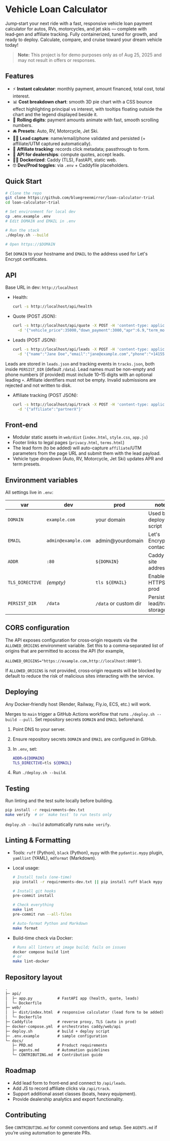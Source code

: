 # Vehicle Loan Calculator

Jump‑start your next ride with a fast, responsive vehicle loan payment calculator for autos, RVs, motorcycles, and jet skis — complete with lead‑gen and affiliate tracking. Fully containerized, tuned for growth, and ready to deploy. Calculate, compare, and cruise toward your dream vehicle today!

> **Note:** This project is for demo purposes only as of Aug 25, 2025 and may not result in offers or responses.

## Features

- ⚡️ **Instant calculator**: monthly payment, amount financed, total cost, total interest.
- 📊 **Cost breakdown chart**: smooth 3D pie chart with a CSS bounce effect highlighting principal vs interest, with tooltips floating outside the chart and the legend displayed beside it.
- 🎰 **Rolling digits**: payment amounts animate with fast, smooth scrolling numbers.
- 🚘 **Presets**: Auto, RV, Motorcycle, Jet Ski.
- 👨‍⚖️ **Lead capture**: name/email/phone validated and persisted (+ affiliate/UTM captured automatically).
- 🤝 **Affiliate tracking**: records click metadata; passthrough to form.
- 💐 **API for dealerships**: compute quotes, accept leads.
- 👨‍⚖️ **Dockerized**: Caddy (TLS), FastAPI, static web.
- 🤓 **Dev/Prod toggles**: via `.env` + Caddyfile placeholders.

## Quick Start

```bash
# Clone the repo
git clone https://github.com/bluegreenmirror/loan-calculator-trial
cd loan-calculator-trial

# Set environment for local dev
cp .env.example .env
# Edit DOMAIN and EMAIL in .env

# Run the stack
./deploy.sh --build

# Open https://$DOMAIN
```

Set `DOMAIN` to your hostname and `EMAIL` to the address used for Let's Encrypt certificates.

## API

Base URL in dev: `http://localhost`

- Health:

  ```bash
  curl -s http://localhost/api/health
  ```

- Quote (POST JSON):

  ```bash
  curl -s http://localhost/api/quote -X POST -H 'content-type: application/json' \
    -d '{"vehicle_price":35000,"down_payment":3000,"apr":6.9,"term_months":60,"tax_rate":0.095,"fees":495,"trade_in_value":0}'
  ```

- Leads (POST JSON):

  ```bash
  curl -s http://localhost/api/leads -X POST -H 'content-type: application/json' \
    -d '{"name":"Jane Doe","email":"jane@example.com","phone":"+14155551212","vehicle_type":"rv","price":75000,"affiliate":"partnerX"}'
  ```

Leads are stored in `leads.json` and tracking events in `tracks.json`, both inside `PERSIST_DIR` (default `/data`). Lead names must be non-empty and phone numbers (if provided) must include 10–15 digits with an optional leading `+`. Affiliate identifiers must not be empty. Invalid submissions are rejected and not written to disk.

- Affiliate tracking (POST JSON):

  ```bash
  curl -s http://localhost/api/track -X POST -H 'content-type: application/json' \
    -d '{"affiliate":"partnerX"}'
  ```

## Front‑end

- Modular static assets in `web/dist` (`index.html`, `style.css`, `app.js`)
- Footer links to legal pages (`privacy.html`, `terms.html`)
- The lead form (to be added) will auto-capture `affiliate`/UTM parameters from the page URL and submit them with the lead payload.
- Vehicle type dropdown (Auto, RV, Motorcycle, Jet Ski) updates APR and term presets.

## Environment variables

All settings live in `.env`:

| var             | dev                 | prod                  | note                         |
| --------------- | ------------------- | --------------------- | ---------------------------- |
| `DOMAIN`        | `example.com`       | your domain           | Used by deploy script        |
| `EMAIL`         | `admin@example.com` | admin@yourdomain      | Let's Encrypt contact        |
| `ADDR`          | `:80`               | `${DOMAIN}`           | Caddy site address           |
| `TLS_DIRECTIVE` | _(empty)_           | `tls ${EMAIL}`        | Enables HTTPS in prod        |
| `PERSIST_DIR`   | `/data`             | `/data` or custom dir | Persisted lead/track storage |

## CORS configuration

The API exposes configuration for cross‑origin requests via the `ALLOWED_ORIGINS` environment variable. Set this to a comma‑separated list of origins that are permitted to access the API (for example,

`ALLOWED_ORIGINS="https://example.com,http://localhost:8080"`).

If `ALLOWED_ORIGINS` is not provided, cross‑origin requests will be blocked by default to reduce the risk of malicious sites interacting with the service.

## Deploying

Any Docker‑friendly host (Render, Railway, Fly.io, ECS, etc.) will work.

Merges to `main` trigger a GitHub Actions workflow that runs `./deploy.sh --build --pull`. Set repository secrets `DOMAIN` and `EMAIL` beforehand.

1. Point DNS to your server.

1. Ensure repository secrets `DOMAIN` and `EMAIL` are configured in GitHub.

1. In `.env`, set:

   ```bash
   ADDR=${DOMAIN}
   TLS_DIRECTIVE=tls ${EMAIL}
   ```

1. Run `./deploy.sh --build`.

## Testing

Run linting and the test suite locally before building.

```bash
pip install -r requirements-dev.txt
make verify  # or `make test` to run tests only
```

`deploy.sh --build` automatically runs `make verify`.

## Linting & Formatting

- Tools: `ruff` (Python), `black` (Python), `mypy` with the `pydantic.mypy` plugin, `yamllint` (YAML), `mdformat` (Markdown).

- Local usage:

  ```bash
  # Install tools (one-time)
  pip install -r requirements-dev.txt || pip install ruff black mypy yamllint mdformat mdformat-gfm pre-commit

  # Install git hooks
  pre-commit install

  # Check everything
  make lint
  pre-commit run --all-files

  # Auto-format Python and Markdown
  make format
  ```

- Build-time check via Docker:

  ```bash
  # Runs all linters at image build; fails on issues
  docker compose build lint
  # or
  make lint-docker
  ```

## Repository layout

```md
.
├─ api/
│  ├─ app.py           # FastAPI app (health, quote, leads)
│  └─ Dockerfile
├─ web/
│  ├─ dist/index.html  # responsive calculator (lead form to be added)
│  └─ Dockerfile
├─ Caddyfile           # reverse proxy, TLS (auto in prod)
├─ docker-compose.yml  # orchestrates caddy/web/api
├─ deploy.sh           # build + deploy script
├─ .env.example        # sample configuration
└─ docs/
   ├─ PRD.md           # Product requirements
   ├─ agents.md        # Automation guidelines
   └─ CONTRIBUTING.md  # Contribution guide
```

## Roadmap

- Add lead form to front‑end and connect to `/api/leads`.
- Add JS to record affiliate clicks via `/api/track`.
- Support additional asset classes (boats, heavy equipment).
- Provide dealership analytics and export functionality.

## Contributing

See `CONTRIBUTING.md` for commit conventions and setup. See `AGENTS.md` if you’re using automation to generate PRs.
